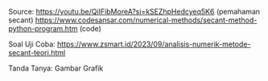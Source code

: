 Source:
https://youtu.be/QiIFibMoreA?si=kSEZhpHedcyeq5K6 (pemahaman secant)
https://www.codesansar.com/numerical-methods/secant-method-python-program.htm (code)

Soal Uji Coba:
https://www.zsmart.id/2023/09/analisis-numerik-metode-secant-teori.html

Tanda Tanya: Gambar Grafik
